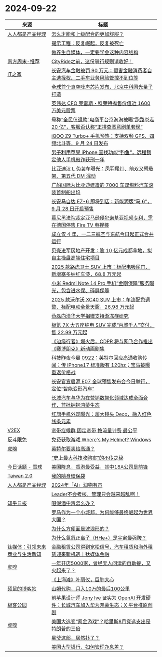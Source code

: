 ﻿# 2024-09-22

|来源|标题|
|---|---|
|[人人都是产品经理](https://www.woshipm.com/feed)|[怎么才能和上级配合的更加舒服？](https://www.woshipm.com/zhichang/6118012.html)|
||[提示工程：反复崛起，反复被死亡](https://www.woshipm.com/aigc/6118011.html)|
||[做养生自媒体，一定要学会这种内容结构](https://www.woshipm.com/share/6118009.html)|
|[南方周末-推荐](https://plink.anyfeeder.com/infzm/recommends)|[CityRide之前，这份骑行规则请收好！](https://www.infzm.com/contents/279281)|
|[IT之家](https://www.ithome.com/rss/)|[长安汽车金融被罚 90 万元：侵害金融消费者自主选择权、二手车业务风险管控不到位等](https://www.ithome.com/0/797/476.htm)|
||[全球首个真空噪声芯片发布，北京中科国光量子打造](https://www.ithome.com/0/797/474.htm)|
||[英伟达 CFO 克雷斯・科莱特抛售价值近 1600 万美元股票](https://www.ithome.com/0/797/473.htm)|
||[号称“全民仅退款”电商平台京淘淘被曝“跑路卷走 20 亿”，客服否认称“正排查恶意刷单套现”](https://www.ithome.com/0/797/472.htm)|
||[iQOO Z9 Turbo+ 手机预热：支持双频 GPS、四频北斗等，9 月 24 日发布](https://www.ithome.com/0/797/471.htm)|
||[男子利用苹果 iPhone 查找功能“钓鱼”，远程锁定他人手机敲诈获刑一年](https://www.ithome.com/0/797/470.htm)|
||[比亚迪汉 L 伪装车曝光：凤羽尾灯、前双叉臂悬架、第五代 DM 混动](https://www.ithome.com/0/797/469.htm)|
||[广船国际为比亚迪建造的 7000 车双燃料汽车滚装首制船出坞](https://www.ithome.com/0/797/467.htm)|
||[长安马自达 EZ-6 即将到店：新能源版“马 6”，9 月 28 日开启预售](https://www.ithome.com/0/797/466.htm)|
||[慕尼黑法院裁定亚马逊侵犯诺基亚视频专利，需在德国停售 Fire TV 电视棒](https://www.ithome.com/0/797/465.htm)|
||[成立仅 4 年，一二三航空与东航今日起正式合并运行](https://www.ithome.com/0/797/464.htm)|
||[贝壳进军房地产开发：逾 10 亿元成都拿地，拟自主操盘高端住宅项目](https://www.ithome.com/0/797/463.htm)|
||[2025 款路虎卫士 SUV 上市：标配电吸尾门、新增塞多纳红车漆，68.8 万元起](https://www.ithome.com/0/797/462.htm)|
||[小米 Redmi Note 14 Pro 手机“金刚保障”服务曝光，包含进水保、碎屏保等](https://www.ithome.com/0/797/460.htm)|
||[2025 款沃尔沃 XC40 SUV 上市：车漆配色调整、标配电动全景天窗，26.98 万元起](https://www.ithome.com/0/797/459.htm)|
||[蔡磊向清华大学捐赠支持渐冻症研究](https://www.ithome.com/0/797/458.htm)|
||[极氪 7X 大五座纯电 SUV 完成“百城千人”交付，售 22.99 万元起](https://www.ithome.com/0/797/457.htm)|
||[《边缘行者》爆火后，CDPR 将与网飞合作推出《赛博朋克》新动画剧集](https://www.ithome.com/0/797/456.htm)|
||[科技昨夜今晨 0922：英特尔回应高通收购传闻；传 iPhone17 标准版有 120hz；宝马被曝重返价格战](https://www.ithome.com/0/797/455.htm)|
||[长安官宣启源 E07 全球预售发布会今日举行，定位“智能变形汽车”](https://www.ithome.com/0/797/454.htm)|
||[长城汽车与华为在营销数智化领域达成全面合作，首批拥抱鸿蒙生态](https://www.ithome.com/0/797/453.htm)|
||[红旗手机外观曝光：超大镜头 Deco，融入红色线条元素](https://www.ithome.com/0/797/452.htm)|
|[V2EX](https://www.v2ex.com/index.xml)|[ 宽带症候群 固定宽带 按流量计费 最公平](https://www.v2ex.com/t/1074762#reply12)|
|[反斗限免](http://free.apprcn.com/feed/)|[免费获取游戏 Where's My Helmet? Windows ](https://free.apprcn.com/get-game-wheres-my-helmet-for-free-2/)|
|[虎嗅](https://rss.huxiu.com/)|[英特尔要卖给高通？](https://www.huxiu.com/article/3495123.html?f=rss)|
||[“史上最大科技收购案”的不传之秘](https://www.huxiu.com/article/3495458.html?f=rss)|
|[今日话题 - 雪球](https://xueqiu.com/hots/topic/rss)|[美国降息，香港最受益，其中18A公司是前锋](http://xueqiu.com/6052430783/305238629)|
|[Taiwan 2.0](https://taiwan.chtsai.org/feed/)|[我的隨身環保袋](https://taiwan.chtsai.org/2024/09/22/wode_suishen_huanbao_dai/)|
|[人人都是产品经理](https://www.woshipm.com/feed)|[2024年「AI」润物有声](https://www.woshipm.com/share/6117869.html)|
||[Leader不会考核，管理只会越来越乱啊！](https://www.woshipm.com/share/6117862.html)|
|[知乎日报](https://feedx.net/rss/zhihudaily.xml)|[喝假酒中毒怎么办？](https://daily.zhihu.com/story/9775587)|
||[罗马作为一个小城邦，为何能够最终崛起为世界大国？](https://daily.zhihu.com/story/9775588)|
||[为什么方便面是波浪形的？](https://daily.zhihu.com/story/9775602)|
||[为什么氢氦正离子（HHe+）是宇宙最强酸？](https://daily.zhihu.com/story/9775596)|
|[钛媒体：引领未来商业与生活新知](https://plink.anyfeeder.com/tmtpost)|[金融租赁公司得到宽松信号，汽车租赁和海外租赁迎来新机遇｜钛媒体金融](https://www.tmtpost.com/7258733.html)|
|[虎嗅](https://plink.anyfeeder.com/huxiu)|[一年开店5000家，曾经无人问津的自助餐，又火起来了？](https://www.huxiu.com/article/3489826.html?f=rss)|
||[《上海滩》叶丽仪，巨肺大心](https://www.huxiu.com/article/3494552.html?f=rss)|
|[硕鼠的博客站](http://lukefan.com/?feed=rss2)|[山姆代购，月入10万的最后100公里](https://lukefan.com/2024/09/22/%e5%b1%b1%e5%a7%86%e4%bb%a3%e8%b4%ad%ef%bc%8c%e6%9c%88%e5%85%a510%e4%b8%87%e7%9a%84%e6%9c%80%e5%90%8e100%e5%85%ac%e9%87%8c/)|
|[极客公园](http://www.geekpark.net/rss)|[前苹果设计师 Jony Ive 证实为 OpenAI 开发硬件；长城汽车加入华为鸿蒙生态；X 平台推原创剧](http://www.geekpark.net/news/340913)|
|[虎嗅](https://rss.huxiu.com/)|[美国大选变“氪金游戏”？哈里斯8月竞选支出是特朗普的三倍](https://www.huxiu.com/article/3495141.html?f=rss)|
||[星爷这部，居然扑了？](https://www.huxiu.com/article/3495135.html?f=rss)|
||[美国大型银行，如何管理净息差？](https://www.huxiu.com/article/3494702.html?f=rss)|
